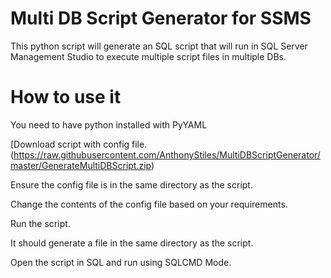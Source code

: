 # Multi DB Script Generator for SSMS

This python script will generate an SQL script that will run in SQL Server Management Studio to execute multiple script files in multiple DBs.

# How to use it

You need to have python installed with PyYAML

[Download script with config file.(https://raw.githubusercontent.com/AnthonyStiles/MultiDBScriptGenerator/master/GenerateMultiDBScript.zip)

Ensure the config file is in the same directory as the script.

Change the contents of the config file based on your requirements.

Run the script.

It should generate a file in the same directory as the script.

Open the script in SQL and run using SQLCMD Mode.